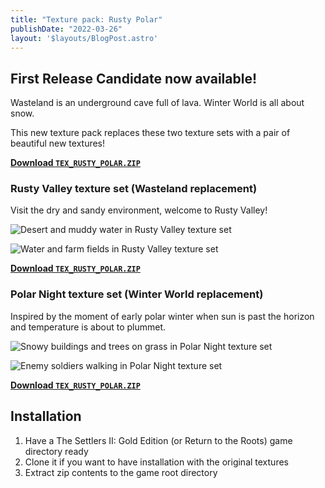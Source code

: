 ```yaml
---
title: "Texture pack: Rusty Polar"
publishDate: "2022-03-26"
layout: '$layouts/BlogPost.astro'
---
```


## First Release Candidate now available!

Wasteland is an underground cave full of lava. Winter World is all about snow.

This new texture pack replaces these two texture sets with a pair of beautiful new textures!

[**Download `TEX_RUSTY_POLAR.ZIP`**](/downloads/TEX_RUSTY_POLAR_RC1.zip)

### Rusty Valley texture set (Wasteland replacement)

Visit the dry and sandy environment, welcome to Rusty Valley!

![Desert and muddy water in Rusty Valley texture set](/assets/2022-03-26_rusty_valley_1.png)

![Water and farm fields in Rusty Valley texture set](/assets/2022-03-26_rusty_valley_2.png)

[**Download `TEX_RUSTY_POLAR.ZIP`**](/downloads/TEX_RUSTY_POLAR_RC1.zip)

### Polar Night texture set (Winter World replacement)

Inspired by the moment of early polar winter when sun is past the horizon and temperature is about to plummet.

![Snowy buildings and trees on grass in Polar Night texture set](/assets/2022-03-26_polar_night_1.png)

![Enemy soldiers walking in Polar Night texture set](/assets/2022-03-26_polar_night_2.png)

[**Download `TEX_RUSTY_POLAR.ZIP`**](/downloads/TEX_RUSTY_POLAR_RC1.zip)

## Installation

1. Have a The Settlers II: Gold Edition (or Return to the Roots) game directory ready
2. Clone it if you want to have installation with the original textures
3. Extract zip contents to the game root directory
